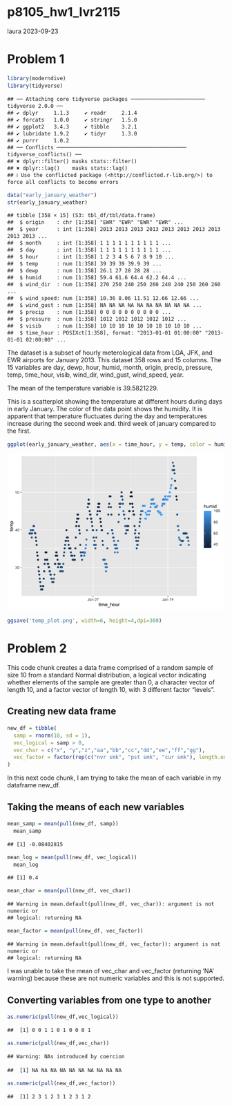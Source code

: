 p8105_hw1_lvr2115
================
laura
2023-09-23

# Problem 1

``` r
library(moderndive)
library(tidyverse)
```

    ## ── Attaching core tidyverse packages ──────────────────────── tidyverse 2.0.0 ──
    ## ✔ dplyr     1.1.3     ✔ readr     2.1.4
    ## ✔ forcats   1.0.0     ✔ stringr   1.5.0
    ## ✔ ggplot2   3.4.3     ✔ tibble    3.2.1
    ## ✔ lubridate 1.9.2     ✔ tidyr     1.3.0
    ## ✔ purrr     1.0.2     
    ## ── Conflicts ────────────────────────────────────────── tidyverse_conflicts() ──
    ## ✖ dplyr::filter() masks stats::filter()
    ## ✖ dplyr::lag()    masks stats::lag()
    ## ℹ Use the conflicted package (<http://conflicted.r-lib.org/>) to force all conflicts to become errors

``` r
data("early_january_weather")
str(early_january_weather)
```

    ## tibble [358 × 15] (S3: tbl_df/tbl/data.frame)
    ##  $ origin    : chr [1:358] "EWR" "EWR" "EWR" "EWR" ...
    ##  $ year      : int [1:358] 2013 2013 2013 2013 2013 2013 2013 2013 2013 2013 ...
    ##  $ month     : int [1:358] 1 1 1 1 1 1 1 1 1 1 ...
    ##  $ day       : int [1:358] 1 1 1 1 1 1 1 1 1 1 ...
    ##  $ hour      : int [1:358] 1 2 3 4 5 6 7 8 9 10 ...
    ##  $ temp      : num [1:358] 39 39 39 39.9 39 ...
    ##  $ dewp      : num [1:358] 26.1 27 28 28 28 ...
    ##  $ humid     : num [1:358] 59.4 61.6 64.4 62.2 64.4 ...
    ##  $ wind_dir  : num [1:358] 270 250 240 250 260 240 240 250 260 260 ...
    ##  $ wind_speed: num [1:358] 10.36 8.06 11.51 12.66 12.66 ...
    ##  $ wind_gust : num [1:358] NA NA NA NA NA NA NA NA NA NA ...
    ##  $ precip    : num [1:358] 0 0 0 0 0 0 0 0 0 0 ...
    ##  $ pressure  : num [1:358] 1012 1012 1012 1012 1012 ...
    ##  $ visib     : num [1:358] 10 10 10 10 10 10 10 10 10 10 ...
    ##  $ time_hour : POSIXct[1:358], format: "2013-01-01 01:00:00" "2013-01-01 02:00:00" ...

The dataset is a subset of hourly meterological data from LGA, JFK, and
EWR airports for January 2013. This dataset 358 rows and 15 columns. The
15 variables are day, dewp, hour, humid, month, origin, precip,
pressure, temp, time_hour, visib, wind_dir, wind_gust, wind_speed, year.

The mean of the temperature variable is 39.5821229.

This is a scatterplot showing the temperature at different hours during
days in early January. The color of the data point shows the humidity.
It is apparent that temperature fluctuates during the day and
temperatures increase during the second week and. third week of january
compared to the first.

``` r
ggplot(early_january_weather, aes(x = time_hour, y = temp, color = humid)) + geom_point()
```

![](p8105_hw1_lvr2115_files/figure-gfm/scatterplot-1.png)<!-- -->

``` r
ggsave('temp_plot.png', width=6, height=4,dpi=300)
```

# Problem 2

This code chunk creates a data frame comprised of a random sample of
size 10 from a standard Normal distribution, a logical vector indicating
whether elements of the sample are greater than 0, a character vector of
length 10, and a factor vector of length 10, with 3 different factor
“levels”.

## Creating new data frame

``` r
new_df = tibble(
  samp = rnorm(10, sd = 1),
  vec_logical = samp > 0,
  vec_char = c("x", "y","z","aa","bb","cc","dd","ee","ff","gg"),
  vec_factor = factor(rep(c("nvr smk", "pst smk", "cur smk"), length.out = 10))
)
```

In this next code chunk, I am trying to take the mean of each variable
in my dataframe new_df.

## Taking the means of each new variables

``` r
mean_samp = mean(pull(new_df, samp))
  mean_samp
```

    ## [1] -0.08402815

``` r
mean_log = mean(pull(new_df, vec_logical))
  mean_log
```

    ## [1] 0.4

``` r
mean_char = mean(pull(new_df, vec_char))
```

    ## Warning in mean.default(pull(new_df, vec_char)): argument is not numeric or
    ## logical: returning NA

``` r
mean_factor = mean(pull(new_df, vec_factor))
```

    ## Warning in mean.default(pull(new_df, vec_factor)): argument is not numeric or
    ## logical: returning NA

I was unable to take the mean of vec_char and vec_factor (returning ‘NA’
warning) because these are not numeric variables and this is not
supported.

## Converting variables from one type to another

``` r
as.numeric(pull(new_df,vec_logical))
```

    ##  [1] 0 0 1 1 0 1 0 0 0 1

``` r
as.numeric(pull(new_df,vec_char))
```

    ## Warning: NAs introduced by coercion

    ##  [1] NA NA NA NA NA NA NA NA NA NA

``` r
as.numeric(pull(new_df,vec_factor))
```

    ##  [1] 2 3 1 2 3 1 2 3 1 2
